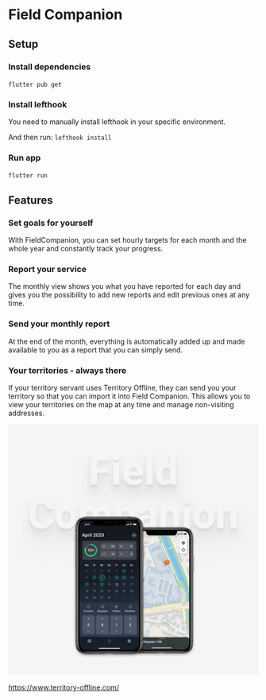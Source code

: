 # Field Companion

## Setup

### Install dependencies
`flutter pub get`

### Install lefthook

You need to manually install lefthook in your specific environment.

And then run: `lefthook install`

### Run app
`flutter run`

## Features
### Set goals for yourself

With FieldCompanion, you can set hourly targets for each month and the whole year and constantly track your progress.

### Report your service

The monthly view shows you what you have reported for each day and gives you the possibility to add new reports and edit previous ones at any time.


### Send your monthly report

At the end of the month, everything is automatically added up and made available to you as a report that you can simply send.


### Your territories - always there

If your territory servant uses Territory Offline, they can send you your territory so that you can import it into Field Companion. This allows you to view your territories on the map at any time and manage non-visiting addresses.

![alt text](./assets/fc-iphone-title.jpeg)

https://www.territory-offline.com/
